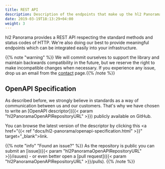 ```yaml
---
title: REST API
description: Description of the endpoints that make up the hl2 Panorama REST API.
date: 2019-03-19T18:13:29+04:00
weight: 3
---
```


hl2 Panorama provides a REST API respecting the standard methods and status codes of HTTP. We're also doing our best to provide meaningful endpoints which can be integrated easily into your infrastructure.

{{% note "warning" %}}
We will commit ourselves to support the library and maintain backwards compatibility in the future, but we reserve the right to make incompatible changes when necessary. If you experience any issue, drop us an email from the [contact](/contact) page.{{% /note %}}

## OpenAPI Specification

As described before, we strongly believe in standards as a way of communication between us and our customers. That's why we have chosen to write an [OpenAPI descriptor]({{< param "hl2PanoramaOpenAPIRepositoryURL" >}}) publicly available on GitHub.

You can browse the latest version of the descriptor by clicking this <a href="{{< ref "docs/hl2-panorama/openapi-specification.html" >}}" target="_blank">link</a>.

{{% note "info" "Found an issue?" %}}
As the repository is public you can submit an [issue]({{< param "hl2PanoramaOpenAPIRepositoryURL" >}}/isuues) - or even better open a [pull request]({{< param "hl2PanoramaOpenAPIRepositoryURL" >}}/pulls).
{{% /note %}}

